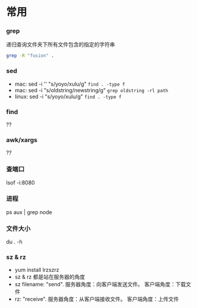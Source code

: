 
# 常用
### grep
递归查询文件夹下所有文件包含的指定的字符串
```bash
grep -R "fusion" .
```

### sed
* mac: sed -i '' "s/yoyo/xulu/g" `find . -type f`
* mac: sed -i "s/oldstring/newstring/g" `grep oldstring -rl path`
* linux: sed -i "s/yoyo/xulu/g" `find . -type f`

### find
??

### awk/xargs
??

### 查端口
lsof -i:8080

### 进程
ps aux | grep node

### 文件大小
du . -h

### sz & rz
* yum install lrzszrz
* sz & rz 都是站在服务器的角度
* sz filename:  "send".  服务器角度：向客户端发送文件。  客户端角度：下载文件
* rz:  "receive".   服务器角度：从客户端接收文件。  客户端角度：上传文件
